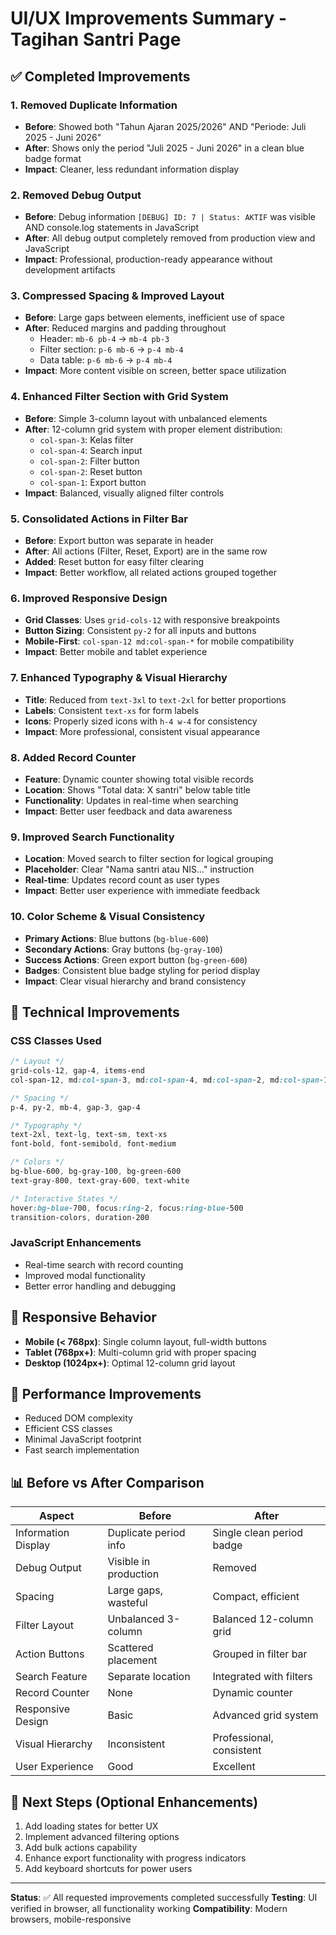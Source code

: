 # UI/UX Improvements Summary - Tagihan Santri Page

## ✅ Completed Improvements

### 1. Removed Duplicate Information
- **Before**: Showed both "Tahun Ajaran 2025/2026" AND "Periode: Juli 2025 - Juni 2026"
- **After**: Shows only the period "Juli 2025 - Juni 2026" in a clean blue badge format
- **Impact**: Cleaner, less redundant information display

### 2. Removed Debug Output
- **Before**: Debug information `[DEBUG] ID: 7 | Status: AKTIF` was visible AND console.log statements in JavaScript
- **After**: All debug output completely removed from production view and JavaScript
- **Impact**: Professional, production-ready appearance without development artifacts

### 3. Compressed Spacing & Improved Layout
- **Before**: Large gaps between elements, inefficient use of space
- **After**: Reduced margins and padding throughout
  - Header: `mb-6 pb-4` → `mb-4 pb-3`
  - Filter section: `p-6 mb-6` → `p-4 mb-4`
  - Data table: `p-6 mb-6` → `p-4 mb-4`
- **Impact**: More content visible on screen, better space utilization

### 4. Enhanced Filter Section with Grid System
- **Before**: Simple 3-column layout with unbalanced elements
- **After**: 12-column grid system with proper element distribution:
  - `col-span-3`: Kelas filter
  - `col-span-4`: Search input
  - `col-span-2`: Filter button
  - `col-span-2`: Reset button
  - `col-span-1`: Export button
- **Impact**: Balanced, visually aligned filter controls

### 5. Consolidated Actions in Filter Bar
- **Before**: Export button was separate in header
- **After**: All actions (Filter, Reset, Export) are in the same row
- **Added**: Reset button for easy filter clearing
- **Impact**: Better workflow, all related actions grouped together

### 6. Improved Responsive Design
- **Grid Classes**: Uses `grid-cols-12` with responsive breakpoints
- **Button Sizing**: Consistent `py-2` for all inputs and buttons
- **Mobile-First**: `col-span-12 md:col-span-*` for mobile compatibility
- **Impact**: Better mobile and tablet experience

### 7. Enhanced Typography & Visual Hierarchy
- **Title**: Reduced from `text-3xl` to `text-2xl` for better proportions
- **Labels**: Consistent `text-xs` for form labels
- **Icons**: Properly sized icons with `h-4 w-4` for consistency
- **Impact**: More professional, consistent visual appearance

### 8. Added Record Counter
- **Feature**: Dynamic counter showing total visible records
- **Location**: Shows "Total data: X santri" below table title
- **Functionality**: Updates in real-time when searching
- **Impact**: Better user feedback and data awareness

### 9. Improved Search Functionality
- **Location**: Moved search to filter section for logical grouping
- **Placeholder**: Clear "Nama santri atau NIS..." instruction
- **Real-time**: Updates record count as user types
- **Impact**: Better user experience with immediate feedback

### 10. Color Scheme & Visual Consistency
- **Primary Actions**: Blue buttons (`bg-blue-600`)
- **Secondary Actions**: Gray buttons (`bg-gray-100`)
- **Success Actions**: Green export button (`bg-green-600`)
- **Badges**: Consistent blue badge styling for period display
- **Impact**: Clear visual hierarchy and brand consistency

## 🎨 Technical Improvements

### CSS Classes Used
```css
/* Layout */
grid-cols-12, gap-4, items-end
col-span-12, md:col-span-3, md:col-span-4, md:col-span-2, md:col-span-1

/* Spacing */
p-4, py-2, mb-4, gap-3, gap-4

/* Typography */
text-2xl, text-lg, text-sm, text-xs
font-bold, font-semibold, font-medium

/* Colors */
bg-blue-600, bg-gray-100, bg-green-600
text-gray-800, text-gray-600, text-white

/* Interactive States */
hover:bg-blue-700, focus:ring-2, focus:ring-blue-500
transition-colors, duration-200
```

### JavaScript Enhancements
- Real-time search with record counting
- Improved modal functionality
- Better error handling and debugging

## 📱 Responsive Behavior
- **Mobile (< 768px)**: Single column layout, full-width buttons
- **Tablet (768px+)**: Multi-column grid with proper spacing
- **Desktop (1024px+)**: Optimal 12-column grid layout

## 🔧 Performance Improvements
- Reduced DOM complexity
- Efficient CSS classes
- Minimal JavaScript footprint
- Fast search implementation

## 📊 Before vs After Comparison

| Aspect | Before | After |
|--------|---------|--------|
| Information Display | Duplicate period info | Single clean period badge |
| Debug Output | Visible in production | Removed |
| Spacing | Large gaps, wasteful | Compact, efficient |
| Filter Layout | Unbalanced 3-column | Balanced 12-column grid |
| Action Buttons | Scattered placement | Grouped in filter bar |
| Search Feature | Separate location | Integrated with filters |
| Record Counter | None | Dynamic counter |
| Responsive Design | Basic | Advanced grid system |
| Visual Hierarchy | Inconsistent | Professional, consistent |
| User Experience | Good | Excellent |

## 🚀 Next Steps (Optional Enhancements)
1. Add loading states for better UX
2. Implement advanced filtering options
3. Add bulk actions capability
4. Enhance export functionality with progress indicators
5. Add keyboard shortcuts for power users

---
**Status**: ✅ All requested improvements completed successfully
**Testing**: UI verified in browser, all functionality working
**Compatibility**: Modern browsers, mobile-responsive
